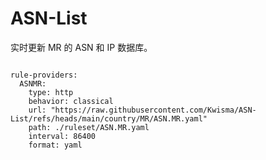 
# ASN-List

实时更新 MR 的 ASN 和 IP 数据库。

<pre><code class="language-javascript">
rule-providers:
  ASNMR:
    type: http
    behavior: classical
    url: "https://raw.githubusercontent.com/Kwisma/ASN-List/refs/heads/main/country/MR/ASN.MR.yaml"
    path: ./ruleset/ASN.MR.yaml
    interval: 86400
    format: yaml
</code></pre>